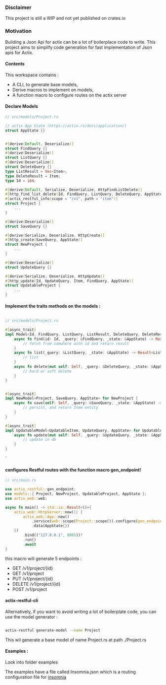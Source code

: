 ### Disclaimer

This project is still a WIP and not yet published on crates.io

### Motivation

Building a Json Api for actix can be a lot of boilerplace code to write.
This project aims to simplify code generation for fast implementation of Json apis for Actix.

#### Contents

This workspace contains :

- A CLI, to generate base models,
- Derive macros to implement on models,
- A function macro to configure routes on the actix server

#### Declare Models

``` rust
// src/models/Project.rs

// actix App State (https://actix.rs/docs/application/)
struct AppState {}


#[derive(Default, Deserialize)]
struct FindQuery {}
#[derive(Deserialize)]
struct ListQuery {}
#[derive(Deserialize)]
struct DeleteQuery {}
type ListResult = Vec<Item>;
type DeleteResult = Item;
type Id = i64;

#[derive(Default, Serialize, Deserialize, HttpFindListDelete)]
#[http_find_list_delete(Id, FindQuery, ListQuery, DeleteQuery, AppState)]
#[actix_restful_info(scope = "/v1", path = "item")]
struct Project {
    ...
}

#[derive(Deserialize)]
struct SaveQuery {}

#[derive(Serialize, Deserialize, HttpCreate)]
#[http_create(SaveQuery, AppState)]
struct NewProject {
    ...
}

#[derive(Deserialize)]
struct UpdateQuery {}

#[derive(Serialize, Deserialize, HttpUpdate)]
#[http_update(Id, UpdateQuery, Item, FindQuery, AppState)]
struct UpdatableProject {
    ...
}
```

#### Implement the traits methods on the models : 

``` rust

// src/models/Project.rs

#[async_trait]
impl Model<Id, FindQuery, ListQuery, ListResult, DeleteQuery, DeleteResult, AppState> for Project {
    async fn find(id: Id, _query: &FindQuery, _state: &AppState) -> Result<Box<Item>> {
        // fetch from somwhere with id and return result
    }
    async fn list(_query: &ListQuery, _state: &AppState) -> Result<ListResult> {
        // list
    }
    async fn delete(mut self: Self, _query: &DeleteQuery, _state: &AppState) -> Result<DeleteResult> {
        // hard or soft delete
    }
}


#[async_trait]
impl NewModel<Project, SaveQuery, AppState> for NewProject {
    async fn save(self: Self, _query: &SaveQuery, _state: &AppState) -> Result<Project> {
        // persist, and return Item entity
    }
}

#[async_trait]
impl UpdatableModel<UpdatableItem, UpdateQuery, AppState> for UpdatableProject {
    async fn update(mut self: Self, _query: &UpdateQuery, _state: &AppState) -> Result<UpdatableItem> {
        // update in db
    }
}
```

`

#### configures Restful routes with the function macro gen_endpoint!

``` rust
// src/main.rs

use actix_restful::gen_endpoint;
use models::{ Project, NewProject, UpdatableProject, AppState };
use actix_web::web;

async fn main() -> std::io::Result<()>{
    actix_web::HttpServer::new(|| {
        actix_web::App::new()
            .service(web::scope(Project::scope()).configure(gen_endpoint!(Project, NewProject, UpdatableProject)))
            .data(AppState{})
    })
        .bind(("127.0.0.1", 8085))?
        .run()
        .await
}

```

this macro will generate 5 endpoints :

- GET /v1/project/{id}
- GET /v1/project
- PUT /v1/project/{id}
- DELETE /v1/project/{id}
- POST /v1/project

#### actix-restful-cli

Alternatively, if you want to avoid writing a lot of boilerplate code, you can use the model generator :

``` bash

actix-restful generate-model --name Project

```

This wil generate a base model of name Project.rs at path ./Project.rs

#### Examples :

Look into folder examples

The examples have a file called Insomnia.json which is a routing configuration file for [insomnia](https://insomnia.rest/)
